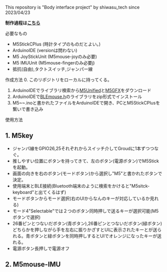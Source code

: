 This repository is "Body interface project" by shiwasu_tech since 2023/04/23

**制作過程は[こちら](https://shiwasu-tech.github.io/body_interface.html)**

必要なもの
- M5StickCPlus (時計タイプのものだとよい。)
- ArduinoIDE (versionは問わない)
- M5 JoyStickUnit (M5mouse-joyのみ必要)
- M5 IMUUnit (M5mouse-fingerのみ必要j)
- 抵抗(自由),タクトスイッチ,ジャンパー線


作成方法
0. このリポジトリをローカルに持ってくる。
1. ArduinoIDEでライブラリ検索から[M5Unified]()と[M5GFX]()をダウンロード
2. ArduinoIDEで[BLEmouse.h]()のライブラリをzip形式でインストール
3. M5~~.inoと書かれたファイルをArduinoIDEで開き、PCとM5StickCPlusを繋いで書き込み

使用方法
## 1. M5key

- ジャンパ線をGPIO26,25それぞれからスイッチ介してGroudに1本ずつつなぐ。
- 推しやすい位置にボタンを持ってきて、左のボタン(電源ボタン)でM5Stickを起動。
- 画面の向きを右のボタン(モードボタン)から選択し"M5"と書かれたボタンで決定。
- 使用端末とBLE接続(Bluetooth端末のように検索をかけると"M5sitck-keyboard"と出てくるはず)
- モードボタンからモード選択(右のUIからなんのキーが対応しているか見れる)
- モード4"Selectable"では２つのボタン同時押しで送るキーが選択可能(M5ボタンで選択)
- 26番ピンとつないだボタン(青ボタン),26番ピンとつないだボタン(緑ボタン)どちらかを押しながら手を左右に振りかざすとUIに表示されたキーとが送られる。青ボタンと緑ボタンを同時押しするとUIでオレンジになったキーが送れる。
- 電源ボタン長押しで電源オフ

## 2. M5mouse-IMU




